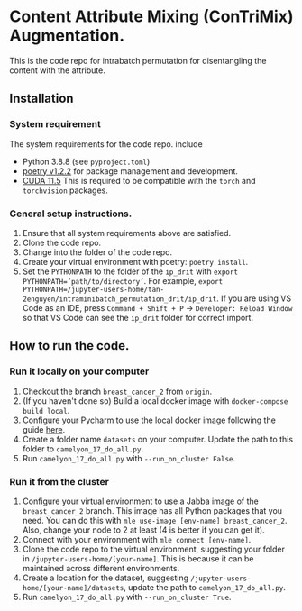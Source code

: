 # Content Attribute Mixing (ConTriMix) Augmentation.
This is the code repo for intrabatch permutation for disentangling the content with the attribute.


## Installation
### System requirement
The system requirements for the code repo. include
- Python 3.8.8 (see `pyproject.toml`)
- [poetry v1.2.2](https://python-poetry.org/docs/#installing-with-the-official-installer) for package management and development.
- [CUDA 11.5](https://developer.nvidia.com/cuda-11-5-0-download-archive?target_os=Linux&target_arch=x86_64&Distribution=Ubuntu&target_version=20.04&target_type=deb_local)
This is required to be compatible with the `torch` and `torchvision` packages.

### General setup instructions.
1.  Ensure that all system requirements above are satisfied.
2.  Clone the code repo.
3.  Change into the folder of the code repo.
4.  Create your virtual environment with poetry: `poetry install`.
5.  Set the `PYTHONPATH` to the folder of the `ip_drit` with `export PYTHONPATH=’path/to/directory’`. For example,
`export PYTHONPATH=/jupyter-users-home/tan-2enguyen/intraminibatch_permutation_drit/ip_drit`. If you are using VS Code as an IDE,
press `Command + Shift + P`  ->  `Developer: Reload Window` so that VS Code can see the `ip_drit` folder for correct import.


## How to run the code.
### Run it locally on your computer
1. Checkout the branch `breast_cancer_2` from `origin`.
2. (If you haven't done so) Build a local docker image with `docker-compose build local`.
3. Configure your Pycharm to use the local docker image following the guide [here](https://confluence.services.pathai.com/display/MLPLATFORM/Tutorial%3A+Local+Development).
4. Create a folder name `datasets` on your computer. Update the path to this folder to `camelyon_17_do_all.py`.
5. Run `camelyon_17_do_all.py` with `--run_on_cluster False`.

### Run it from the cluster
1. Configure your virtual environment to use a Jabba image of the `breast_cancer_2` branch. This image has all Python packages that you need. You can do this with `mle use-image [env-name] breast_cancer_2`. Also, change your node to 2 at least (4 is better if you can get it).
2. Connect with your environment with `mle connect [env-name]`.
3. Clone the code repo to the virtual environment, suggesting your folder in `/jupyter-users-home/[your-name]`. This is because it can be maintained across
different environments.
4. Create a location for the dataset, suggesting `/jupyter-users-home/[your-name]/datasets`, update the path to `camelyon_17_do_all.py`.
4. Run `camelyon_17_do_all.py` with `--run_on_cluster True`.





